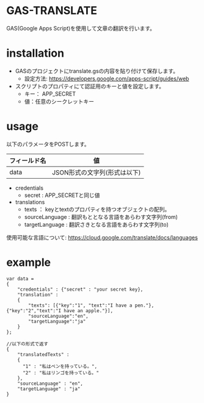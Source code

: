 # GAS-TRANSLATE
GAS(Google Apps Script)を使用して文章の翻訳を行います。

# installation
- GASのプロジェクトにtranslate.gsの内容を貼り付けて保存します。
  - 設定方法: https://developers.google.com/apps-script/guides/web
- スクリプトのプロパティにて認証用のキーと値を設定します。
  - キー： APP_SECRET
  - 値：任意のシークレットキー

# usage
以下のパラメータをPOSTします。

| フィールド名 | 値 |
----|----
| data | JSON形式の文字列(形式は以下) |

- credentials
  - secret : APP_SECRETと同じ値
- translations
  - texts ： keyとtextのプロパティを持つオブジェクトの配列。
  - sourceLanguage : 翻訳もととなる言語をあらわす文字列(from)
  - targetLanguage : 翻訳さきとなる言語をあらわす文字列(to)

使用可能な言語について: https://cloud.google.com/translate/docs/languages

# example
    var data =
    {
        "credentials" : {"secret" : "your secret key},
        "translation" :
        {
            "texts": [{"key":"1", "text":"I have a pen."}, {"key":"2","text":"I have an apple."}],
            "sourceLanguage":"en",
            "targetLanguage":"ja"
        }
    };
    
    //以下の形式で返す
    {
        "translatedTexts" :
        {
          "1" : "私はペンを持っている。",
          "2" : "私はリンゴを持っている。"
        },
        "sourceLanguage" : "en",
        "targetLanguage" : "ja"
    }
